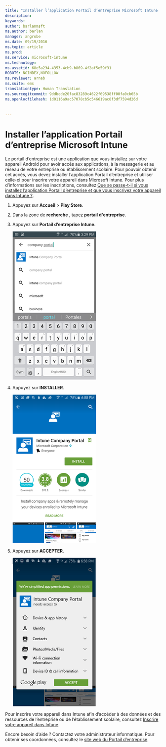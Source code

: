 ```yaml
---
title: "Installer l’application Portail d’entreprise Microsoft Intune | Microsoft Intune"
description: 
keywords: 
author: barlanmsft
ms.author: barlan
manager: angrobe
ms.date: 09/19/2016
ms.topic: article
ms.prod: 
ms.service: microsoft-intune
ms.technology: 
ms.assetid: 68e5a234-4353-4cb9-b869-4f2af5e59f31
ROBOTS: NOINDEX,NOFOLLOW
ms.reviewer: arnab
ms.suite: ems
translationtype: Human Translation
ms.sourcegitcommit: 9ddbcde20fac83289c4622f69538ff00fa0cb65b
ms.openlocfilehash: 1d0116a9ac57078cb5c546619ac8f3df7594d26d


---
```



# <a name="install-the-microsoft-intune-company-portal-app"></a>Installer l’application Portail d’entreprise Microsoft Intune

Le portail d’entreprise est une application que vous installez sur votre appareil Android pour avoir accès aux applications, à la messagerie et au réseau de votre entreprise ou établissement scolaire.  Pour pouvoir obtenir cet accès, vous devez installer l’application Portail d’entreprise et utiliser celle-ci pour inscrire votre appareil dans Microsoft Intune. Pour plus d’informations sur les inscriptions, consultez [Que se passe-t-il si vous installez l’application Portail d’entreprise et que vous inscrivez votre appareil dans Intune ?](what-happens-if-you-install-the-company-portal-app-and-enroll-your-device-in-intune-android.md).

1.  Appuyez sur **Accueil** &gt; **Play Store**.

2.  Dans la zone de **recherche** , tapez **portail d'entreprise**.

3.  Appuyez sur **Portail d’entreprise Intune**.

    ![android-search-company-portal](./media/and-cpinstall-1-search-cp.png)

4.  Appuyez sur **INSTALLER**.

    ![android-install-company-portal](./media/and-cpinstall-2-install.png)

5.  Appuyez sur **ACCEPTER**.

    ![android-accept-company-portal-terms](./media/and-cpinstall-3-cp-accept.png)

Pour inscrire votre appareil dans Intune afin d’accéder à des données et des ressources de l’entreprise ou de l’établissement scolaire, consultez [Inscrire votre appareil dans Intune](enroll-your-device-in-Intune-android.md).

Encore besoin d’aide ? Contactez votre administrateur informatique. Pour obtenir ses coordonnées, consultez le [site web du Portail d’entreprise](http://portal.manage.microsoft.com).




<!--HONumber=Nov16_HO1-->


